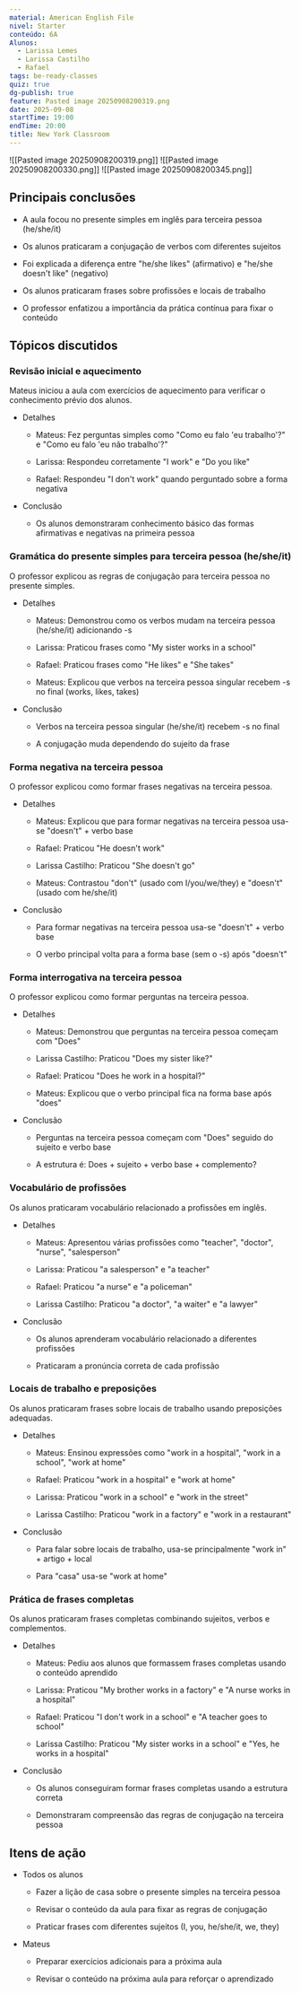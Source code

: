 ```yaml
---
material: American English File
nivel: Starter
conteúdo: 6A
Alunos:
  - Larissa Lemes
  - Larissa Castilho
  - Rafael
tags: be-ready-classes
quiz: true
dg-publish: true
feature: Pasted image 20250908200319.png
date: 2025-09-08
startTime: 19:00
endTime: 20:00
title: New York Classroom
---
```

![[Pasted image 20250908200319.png]]
![[Pasted image 20250908200330.png]]
![[Pasted image 20250908200345.png]]

## Principais conclusões

- A aula focou no presente simples em inglês para terceira pessoa (he/she/it)
    
- Os alunos praticaram a conjugação de verbos com diferentes sujeitos
    
- Foi explicada a diferença entre "he/she likes" (afirmativo) e "he/she doesn't like" (negativo)
    
- Os alunos praticaram frases sobre profissões e locais de trabalho
    
- O professor enfatizou a importância da prática contínua para fixar o conteúdo
    

## Tópicos discutidos

### Revisão inicial e aquecimento

Mateus iniciou a aula com exercícios de aquecimento para verificar o conhecimento prévio dos alunos.

- Detalhes
    
    - Mateus: Fez perguntas simples como "Como eu falo 'eu trabalho'?" e "Como eu falo 'eu não trabalho'?"
        
    - Larissa: Respondeu corretamente "I work" e "Do you like"
        
    - Rafael: Respondeu "I don't work" quando perguntado sobre a forma negativa
        
- Conclusão
    
    - Os alunos demonstraram conhecimento básico das formas afirmativas e negativas na primeira pessoa
        

### Gramática do presente simples para terceira pessoa (he/she/it)

O professor explicou as regras de conjugação para terceira pessoa no presente simples.

- Detalhes
    
    - Mateus: Demonstrou como os verbos mudam na terceira pessoa (he/she/it) adicionando -s
        
    - Larissa: Praticou frases como "My sister works in a school"
        
    - Rafael: Praticou frases como "He likes" e "She takes"
        
    - Mateus: Explicou que verbos na terceira pessoa singular recebem -s no final (works, likes, takes)
        
- Conclusão
    
    - Verbos na terceira pessoa singular (he/she/it) recebem -s no final
        
    - A conjugação muda dependendo do sujeito da frase
        

### Forma negativa na terceira pessoa

O professor explicou como formar frases negativas na terceira pessoa.

- Detalhes
    
    - Mateus: Explicou que para formar negativas na terceira pessoa usa-se "doesn't" + verbo base
        
    - Rafael: Praticou "He doesn't work"
        
    - Larissa Castilho: Praticou "She doesn't go"
        
    - Mateus: Contrastou "don't" (usado com I/you/we/they) e "doesn't" (usado com he/she/it)
        
- Conclusão
    
    - Para formar negativas na terceira pessoa usa-se "doesn't" + verbo base
        
    - O verbo principal volta para a forma base (sem o -s) após "doesn't"
        

### Forma interrogativa na terceira pessoa

O professor explicou como formar perguntas na terceira pessoa.

- Detalhes
    
    - Mateus: Demonstrou que perguntas na terceira pessoa começam com "Does"
        
    - Larissa Castilho: Praticou "Does my sister like?"
        
    - Rafael: Praticou "Does he work in a hospital?"
        
    - Mateus: Explicou que o verbo principal fica na forma base após "does"
        
- Conclusão
    
    - Perguntas na terceira pessoa começam com "Does" seguido do sujeito e verbo base
        
    - A estrutura é: Does + sujeito + verbo base + complemento?
        

### Vocabulário de profissões

Os alunos praticaram vocabulário relacionado a profissões em inglês.

- Detalhes
    
    - Mateus: Apresentou várias profissões como "teacher", "doctor", "nurse", "salesperson"
        
    - Larissa: Praticou "a salesperson" e "a teacher"
        
    - Rafael: Praticou "a nurse" e "a policeman"
        
    - Larissa Castilho: Praticou "a doctor", "a waiter" e "a lawyer"
        
- Conclusão
    
    - Os alunos aprenderam vocabulário relacionado a diferentes profissões
        
    - Praticaram a pronúncia correta de cada profissão
        

### Locais de trabalho e preposições

Os alunos praticaram frases sobre locais de trabalho usando preposições adequadas.

- Detalhes
    
    - Mateus: Ensinou expressões como "work in a hospital", "work in a school", "work at home"
        
    - Rafael: Praticou "work in a hospital" e "work at home"
        
    - Larissa: Praticou "work in a school" e "work in the street"
        
    - Larissa Castilho: Praticou "work in a factory" e "work in a restaurant"
        
- Conclusão
    
    - Para falar sobre locais de trabalho, usa-se principalmente "work in" + artigo + local
        
    - Para "casa" usa-se "work at home"
        

### Prática de frases completas

Os alunos praticaram frases completas combinando sujeitos, verbos e complementos.

- Detalhes
    
    - Mateus: Pediu aos alunos que formassem frases completas usando o conteúdo aprendido
        
    - Larissa: Praticou "My brother works in a factory" e "A nurse works in a hospital"
        
    - Rafael: Praticou "I don't work in a school" e "A teacher goes to school"
        
    - Larissa Castilho: Praticou "My sister works in a school" e "Yes, he works in a hospital"
        
- Conclusão
    
    - Os alunos conseguiram formar frases completas usando a estrutura correta
        
    - Demonstraram compreensão das regras de conjugação na terceira pessoa
        

## Itens de ação

- Todos os alunos
    
    - Fazer a lição de casa sobre o presente simples na terceira pessoa
        
    - Revisar o conteúdo da aula para fixar as regras de conjugação
        
    - Praticar frases com diferentes sujeitos (I, you, he/she/it, we, they)
        
- Mateus
    
    - Preparar exercícios adicionais para a próxima aula
        
    - Revisar o conteúdo na próxima aula para reforçar o aprendizado